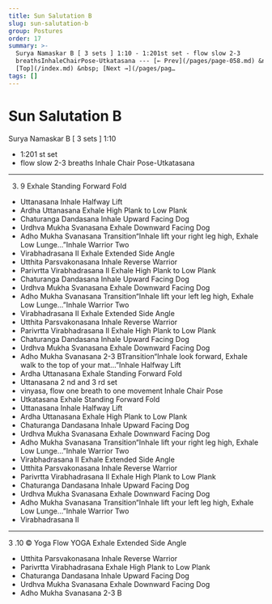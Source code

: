 ```yaml
---
title: Sun Salutation B
slug: sun-salutation-b
group: Postures
order: 17
summary: >-
  Surya Namaskar B [ 3 sets ] 1:10 - 1:201st set - flow slow 2-3
  breathsInhaleChairPose-Utkatasana --- [← Prev](/pages/page-058.md) &nbsp;
  [Top](/index.md) &nbsp; [Next →](/pages/pag…
tags: []
---
```

# Sun Salutation B

Surya Namaskar B [ 3 sets ] 1:10
- 1:201 st set
- flow slow 2-3 breaths Inhale Chair Pose-Utkatasana
- --
3. 9 Exhale Standing Forward Fold
- Uttanasana Inhale Halfway Lift
- Ardha Uttanasana Exhale High Plank to Low Plank
- Chaturanga Dandasana Inhale Upward Facing Dog
- Urdhva Mukha Svanasana Exhale Downward Facing Dog
- Adho Mukha Svanasana Transition“Inhale lift your right leg high, Exhale Low Lunge...”Inhale Warrior Two
- Virabhadrasana II Exhale Extended Side Angle
- Utthita Parsvakonasana Inhale Reverse Warrior
- Parivrtta Virabhadrasana II Exhale High Plank to Low Plank
- Chaturanga Dandasana Inhale Upward Facing Dog
- Urdhva Mukha Svanasana Exhale Downward Facing Dog
- Adho Mukha Svanasana Transition“Inhale lift your left leg high, Exhale Low Lunge...”Inhale Warrior Two
- Virabhadrasana II Exhale Extended Side Angle
- Utthita Parsvakonasana Inhale Reverse Warrior
- Parivrtta Virabhadrasana II Exhale High Plank to Low Plank
- Chaturanga Dandasana Inhale Upward Facing Dog
- Urdhva Mukha Svanasana Exhale Downward Facing Dog
- Adho Mukha Svanasana 2-3 BTransition“Inhale look forward, Exhale walk to the top of your mat...”Inhale Halfway Lift
- Ardha Uttanasana Exhale Standing Forward Fold
- Uttanasana 2 nd and 3 rd set
- vinyasa, flow one breath to one movement Inhale Chair Pose
- Utkatasana Exhale Standing Forward Fold
- Uttanasana Inhale Halfway Lift
- Ardha Uttanasana Exhale High Plank to Low Plank
- Chaturanga Dandasana Inhale Upward Facing Dog
- Urdhva Mukha Svanasana Exhale Downward Facing Dog
- Adho Mukha Svanasana Transition“Inhale lift your right leg high, Exhale Low Lunge...”Inhale Warrior Two
- Virabhadrasana II Exhale Extended Side Angle
- Utthita Parsvakonasana Inhale Reverse Warrior
- Parivrtta Virabhadrasana II Exhale High Plank to Low Plank
- Chaturanga Dandasana Inhale Upward Facing Dog
- Urdhva Mukha Svanasana Exhale Downward Facing Dog
- Adho Mukha Svanasana Transition“Inhale lift your left leg high, Exhale Low Lunge...”Inhale Warrior Two
- Virabhadrasana II
- --

3 .10 © Yoga Flow YOGA Exhale Extended Side Angle
- Utthita Parsvakonasana Inhale Reverse Warrior
- Parivrtta Virabhadrasana Exhale High Plank to Low Plank
- Chaturanga Dandasana Inhale Upward Facing Dog
- Urdhva Mukha Svanasana Exhale Downward Facing Dog
- Adho Mukha Svanasana 2-3 B
